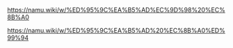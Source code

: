 
https://namu.wiki/w/%ED%95%9C%EA%B5%AD%EC%9D%98%20%EC%8B%A0

https://namu.wiki/w/%ED%95%9C%EA%B5%AD%20%EC%8B%A0%ED%99%94